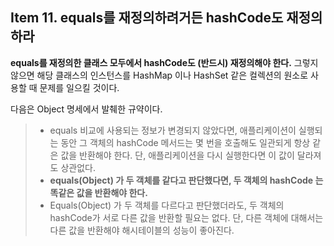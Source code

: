 ## Item 11. equals를 재정의하려거든 hashCode도 재정의하라



**equals를 재정의한 클래스 모두에서 hashCode도 (반드시) 재정의해야 한다.** 
그렇지 않으면 해당 클래스의 인스턴스를 HashMap 이나 HashSet 같은 컬렉션의 원소로 사용할 때 문제를 일으킬 것이다.



다음은 Object 명세에서 발췌한 규약이다.

> - equals 비교에 사용되는 정보가 변경되지 않았다면, 애플리케이션이 실행되는 동안 그 객체의 hashCode 메서드는 몇 번을 호출해도 일관되게 항상 같은 값을 반환해야 한다. 단, 애플리케이션을 다시 실행한다면 이 값이 달라져도 상관없다.
> - **equals(Object) 가 두 객체를 같다고 판단했다면, 두 객체의 hashCode 는 똑같은 값을 반환해야 한다.**
> - Equals(Object) 가 두 객체를 다르다고 판단했더라도, 두 객체의 hashCode가 서로 다른 값을 반환할 필요는 없다. 단, 다른 객체에 대해서는 다른 값을 반환해야 해시테이블의 성능이 좋아진다.



